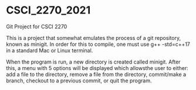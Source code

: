 # CSCI_2270_2021
Git Project for CSCI 2270

This is a project that somewhat emulates the process of a git repository, known as minigit. In order for this to compile, one must use g++ -std=c++17 in a
standard Mac or Linux terminal. 

When the program is run, a new directory is created called minigit. After this, a menu with 5 options will be displayed which allowsthe user to 
either: add a file to the directory, remove a file from the directory, commit/make a branch, checkout to a previous commit, or quit the program.
